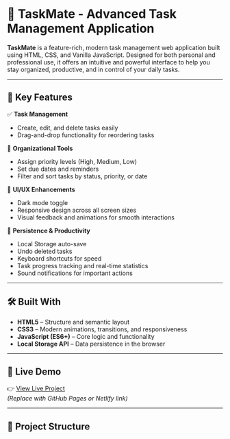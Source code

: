 # 🚀 TaskMate - Advanced Task Management Application

**TaskMate** is a feature-rich, modern task management web application built using HTML, CSS, and Vanilla JavaScript. Designed for both personal and professional use, it offers an intuitive and powerful interface to help you stay organized, productive, and in control of your daily tasks.

---

## 🌟 Key Features

✅ **Task Management**  
- Create, edit, and delete tasks easily  
- Drag-and-drop functionality for reordering tasks  

🎯 **Organizational Tools**  
- Assign priority levels (High, Medium, Low)  
- Set due dates and reminders  
- Filter and sort tasks by status, priority, or date  

🌙 **UI/UX Enhancements**  
- Dark mode toggle  
- Responsive design across all screen sizes  
- Visual feedback and animations for smooth interactions  

💾 **Persistence & Productivity**  
- Local Storage auto-save  
- Undo deleted tasks  
- Keyboard shortcuts for speed  
- Task progress tracking and real-time statistics  
- Sound notifications for important actions  

---

## 🛠️ Built With

- **HTML5** – Structure and semantic layout  
- **CSS3** – Modern animations, transitions, and responsiveness  
- **JavaScript (ES6+)** – Core logic and functionality  
- **Local Storage API** – Data persistence in the browser  

---

## 🔗 Live Demo

👉 [View Live Project](https://your-demo-link.com)  
*(Replace with GitHub Pages or Netlify link)*

---

## 📂 Project Structure


